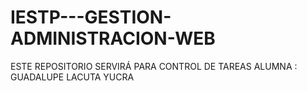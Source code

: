 # IESTP---GESTION-ADMINISTRACION-WEB
ESTE REPOSITORIO SERVIRÁ PARA CONTROL DE TAREAS
ALUMNA : GUADALUPE LACUTA YUCRA
